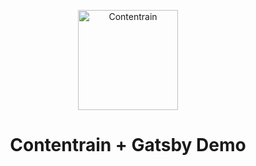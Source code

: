 <p align="center">
    <a href="https://contentrain.io/">
    <img alt="Contentrain" src="https://contentrain.io/logo.svg" width="160" />
  </a>
</p>
<h1 align="center">
  Contentrain + Gatsby Demo
</h1>
